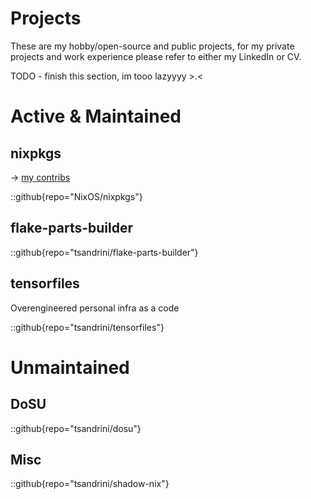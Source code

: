 # Projects

These are my hobby/open-source and public projects, for my private projects and
work experience please refer to either my LinkedIn or CV.

TODO - finish this section, im tooo lazyyyy >.<

# Active & Maintained

## nixpkgs

-> [my contribs](https://github.com/NixOS/nixpkgs/issues?q=sort%3Aupdated-desc+author%3Atsandrini+)

::github{repo="NixOS/nixpkgs"}

## flake-parts-builder

::github{repo="tsandrini/flake-parts-builder"}

## tensorfiles

Overengineered personal infra as a code

::github{repo="tsandrini/tensorfiles"}

# Unmaintained

## DoSU

::github{repo="tsandrini/dosu"}

## Misc

::github{repo="tsandrini/shadow-nix"}
